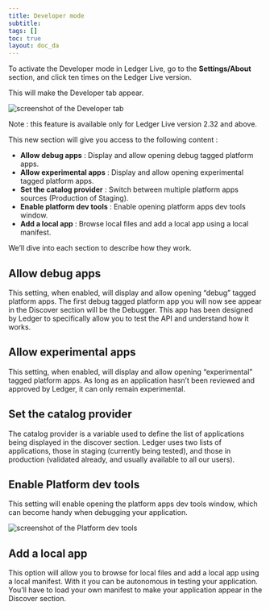 ```yaml
---
title: Developer mode
subtitle:
tags: []
toc: true
layout: doc_da
---
```


To activate the Developer mode in Ledger Live, go to the **Settings/About** section, and click ten times on the Ledger Live version.

This will make the Developer tab appear.

![screenshot of the Developer tab](../images/developer_mode_tab.png "Developer tab")

Note : this feature is available only for Ledger Live version 2.32 and above.

This new section will give you access to the following content :

- **Allow debug apps** : Display and allow opening debug tagged platform apps.
- **Allow experimental apps** : Display and allow opening experimental tagged platform apps.
- **Set the catalog provider** : Switch between multiple platform apps sources (Production of Staging).
- **Enable platform dev tools** : Enable opening platform apps dev tools window.
- **Add a local app** : Browse local files and add a local app using a local manifest.

We’ll dive into each section to describe how they work.

## Allow debug apps

This setting, when enabled, will display and allow opening “debug” tagged platform apps.
The first debug tagged platform app you will now see appear in the Discover section will be the Debugger. This app has been designed by Ledger to specifically allow you to test the API and understand how it works.

## Allow experimental apps

This setting, when enabled, will display and allow opening “experimental” tagged platform apps.
As long as an application hasn’t been reviewed and approved by Ledger, it can only remain experimental.

## Set the catalog provider

The catalog provider is a variable used to define the list of applications being displayed in the discover section. Ledger uses two lists of applications, those in staging (currently being tested), and those in production (validated already, and usually available to all our users).

## Enable Platform dev tools

This setting will enable opening the platform apps dev tools window, which can become handy when debugging your application.

![screenshot of the Platform dev tools](../images/platform_dev_tools.png "Developer tools window")

## Add a local app

This option will allow you to browse for local files and add a local app using a local manifest.
With it you can be autonomous in testing your application.
You’ll have to load your own manifest to make your application appear in the Discover section.
